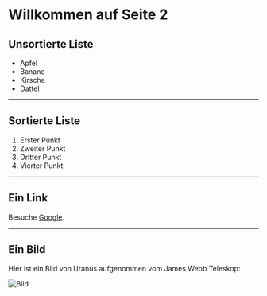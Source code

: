 # Willkommen auf Seite 2

## Unsortierte Liste

* Apfel
* Banane
* Kirsche
* Dattel

---

## Sortierte Liste

1.  Erster Punkt
2.  Zweiter Punkt
3.  Dritter Punkt
4.  Vierter Punkt

---

## Ein Link

Besuche [Google](https://www.google.com).

---

## Ein Bild

Hier ist ein Bild von Uranus aufgenommen vom James Webb Teleskop:

![Bild](https://coachingass.de/wp-content/uploads/2024/04/Die-besten-Sarkasmus-Sprueche-und-Zitate-Lustig-frech-kurz-aber-wahr-und-vor-allem-zum-Totlachen-4-1600x800.jpg)
